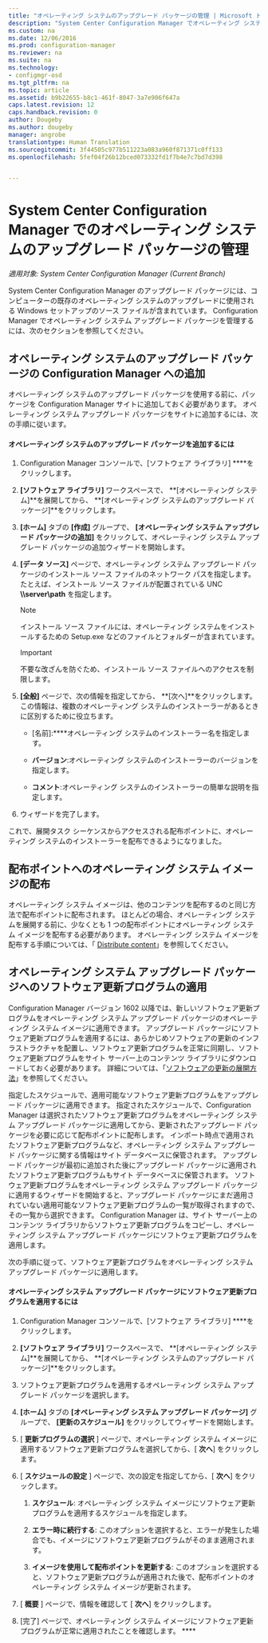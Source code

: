 ```yaml
---
title: "オペレーティング システムのアップグレード パッケージの管理 | Microsoft ドキュメント"
description: "System Center Configuration Manager でオペレーティング システムのアップグレード パッケージを管理する方法について説明します。"
ms.custom: na
ms.date: 12/06/2016
ms.prod: configuration-manager
ms.reviewer: na
ms.suite: na
ms.technology:
- configmgr-osd
ms.tgt_pltfrm: na
ms.topic: article
ms.assetid: b9b22655-b8c1-461f-8047-3a7e906f647a
caps.latest.revision: 12
caps.handback.revision: 0
author: Dougeby
ms.author: dougeby
manager: angrobe
translationtype: Human Translation
ms.sourcegitcommit: 3f44505c977b511223a083a960f871371c0ff133
ms.openlocfilehash: 5fef04f26b12bced073332fd1f7b4e7c7bd7d398


---
```

# <a name="manage-operating-system-upgrade-packages-with-system-center-configuration-manager"></a>System Center Configuration Manager でのオペレーティング システムのアップグレード パッケージの管理

*適用対象: System Center Configuration Manager (Current Branch)*

System Center Configuration Manager のアップグレード パッケージには、コンピューターの既存のオペレーティング システムのアップグレードに使用される Windows セットアップのソース ファイルが含まれています。 Configuration Manager でオペレーティング システム アップグレード パッケージを管理するには、次のセクションを参照してください。

##  <a name="a-namebkmkaddosupgradepkgsa-add-operating-system-upgrade-packages-to-configuration-manager"></a><a name="BKMK_AddOSUpgradePkgs"></a> オペレーティング システムのアップグレード パッケージの Configuration Manager への追加  
 オペレーティング システムのアップグレード パッケージを使用する前に、パッケージを Configuration Manager サイトに追加しておく必要があります。 オペレーティング システム アップグレード パッケージをサイトに追加するには、次の手順に従います。  

#### <a name="to-add-an-operating-system-upgrade-package"></a>オペレーティング システムのアップグレード パッケージを追加するには  

1.  Configuration Manager コンソールで、[ソフトウェア ライブラリ] ****をクリックします。  

2.  **[ソフトウェア ライブラリ]** ワークスペースで、 **[オペレーティング システム]**を展開してから、 **[オペレーティング システムのアップグレード パッケージ]**をクリックします。  

3.  **[ホーム]** タブの **[作成]** グループで、 **[オペレーティング システム アップグレード パッケージの追加]** をクリックして、オペレーティング システム アップグレード パッケージの追加ウィザードを開始します。  

4.  **[データ ソース]** ページで、オペレーティング システム アップグレード パッケージのインストール ソース ファイルのネットワーク パスを指定します。 たとえば、インストール ソース ファイルが配置されている UNC **\\\server\path** を指定します。  

    > [!NOTE]  
    >  インストール ソース ファイルには、オペレーティング システムをインストールするための Setup.exe などのファイルとフォルダーが含まれています。  

    > [!IMPORTANT]  
    >  不要な改ざんを防ぐため、インストール ソース ファイルへのアクセスを制限します。  

5.  **[全般]** ページで、次の情報を指定してから、 **[次へ]**をクリックします。 この情報は、複数のオペレーティング システムのインストーラーがあるときに区別するために役立ちます。  

    -   [名前]:****オペレーティング システムのインストーラー名を指定します。  

    -   **バージョン**:オペレーティング システムのインストーラーのバージョンを指定します。  

    -   **コメント**:オペレーティング システムのインストーラーの簡単な説明を指定します。  

6.  ウィザードを完了します。  

 これで、展開タスク シーケンスからアクセスされる配布ポイントに、オペレーティング システムのインストーラーを配布できるようになりました。  

##  <a name="a-namebkmkdistributebootimagesa-distribute-operating-system-images-to-a-distribution-point"></a><a name="BKMK_DistributeBootImages"></a> 配布ポイントへのオペレーティング システム イメージの配布  
 オペレーティング システム イメージは、他のコンテンツを配布するのと同じ方法で配布ポイントに配布されます。 ほとんどの場合、オペレーティング システムを展開する前に、少なくとも 1 つの配布ポイントにオペレーティング システム イメージを配布する必要があります。 オペレーティング システム イメージを配布する手順については、「 [Distribute content](../../core/servers/deploy/configure/deploy-and-manage-content.md#a-namebkmkdistributea-distribute-content)」を参照してください。  

##  <a name="a-namebkmkosupgradepkgapplyupdatesa-apply-software-updates-to-an-operating-system-upgrade-package"></a><a name="BKMK_OSUpgradePkgApplyUpdates"></a> オペレーティング システム アップグレード パッケージへのソフトウェア更新プログラムの適用  
 Configuration Manager バージョン 1602 以降では、新しいソフトウェア更新プログラムをオペレーティング システム アップグレード パッケージのオペレーティング システム イメージに適用できます。 アップグレード パッケージにソフトウェア更新プログラムを適用するには、あらかじめソフトウェアの更新のインフラストラクチャを配置し、ソフトウェア更新プログラムを正常に同期し、ソフトウェア更新プログラムをサイト サーバー上のコンテンツ ライブラリにダウンロードしておく必要があります。 詳細については、「[ソフトウェアの更新の展開方法](../../sum/deploy-use/deploy-software-updates.md)」を参照してください。  

 指定したスケジュールで、適用可能なソフトウェア更新プログラムをアップグレード パッケージに適用できます。 指定されたスケジュールで、Configuration Manager は選択されたソフトウェア更新プログラムをオペレーティング システム アップグレード パッケージに適用してから、更新されたアップグレード パッケージを必要に応じて配布ポイントに配布します。 インポート時点で適用されたソフトウェア更新プログラムなど、オペレーティング システム アップグレード パッケージに関する情報はサイト データベースに保管されます。 アップグレード パッケージが最初に追加された後にアップグレード パッケージに適用されたソフトウェア更新プログラムもサイト データベースに保管されます。 ソフトウェア更新プログラムをオペレーティング システム アップグレード パッケージに適用するウィザードを開始すると、アップグレード パッケージにまだ適用されていない適用可能なソフトウェア更新プログラムの一覧が取得されますので、その一覧から選択できます。 Configuration Manager は、サイト サーバー上のコンテンツ ライブラリからソフトウェア更新プログラムをコピーし、オペレーティング システム アップグレード パッケージにソフトウェア更新プログラムを適用します。  

 次の手順に従って、ソフトウェア更新プログラムをオペレーティング システム アップグレード パッケージに適用します。  

#### <a name="to-apply-software-updates-to-an-operating-system-upgrade-package"></a>オペレーティング システム アップグレード パッケージにソフトウェア更新プログラムを適用するには  

1.  Configuration Manager コンソールで、[ソフトウェア ライブラリ] ****をクリックします。  

2.  **[ソフトウェア ライブラリ]** ワークスペースで、 **[オペレーティング システム]**を展開してから、 **[オペレーティング システムのアップグレード パッケージ]**をクリックします。  

3.  ソフトウェア更新プログラムを適用するオペレーティング システム アップグレード パッケージを選択します。  

4.  **[ホーム]** タブの **[オペレーティング システム アップグレード パッケージ]** グループで、 **[更新のスケジュール]** をクリックしてウィザードを開始します。  

5.  [ **更新プログラムの選択** ] ページで、オペレーティング システム イメージに適用するソフトウェア更新プログラムを選択してから、[ **次へ**] をクリックします。  

6.  [ **スケジュールの設定** ] ページで、次の設定を指定してから、[ **次へ**] をクリックします。  

    1.  **スケジュール**: オペレーティング システム イメージにソフトウェア更新プログラムを適用するスケジュールを指定します。  

    2.  **エラー時に続行する**: このオプションを選択すると、エラーが発生した場合でも、イメージにソフトウェア更新プログラムがそのまま適用されます。  

    3.  **イメージを使用して配布ポイントを更新する**: このオプションを選択すると、ソフトウェア更新プログラムが適用された後で、配布ポイントのオペレーティング システム イメージが更新されます。  

7.  [ **概要** ] ページで、情報を確認して [ **次へ**] をクリックします。  

8.  [完了] ページで、オペレーティング システム イメージにソフトウェア更新プログラムが正常に適用されたことを確認します。 ****  



<!--HONumber=Dec16_HO3-->


